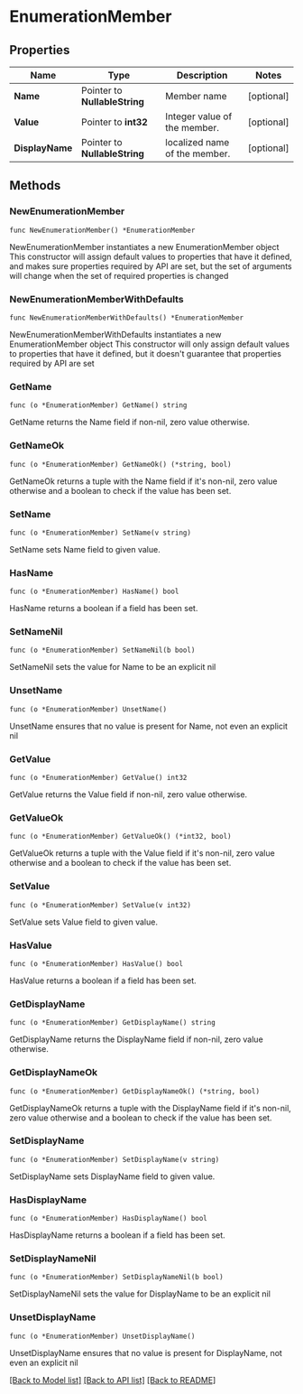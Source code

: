 # EnumerationMember

## Properties

Name | Type | Description | Notes
------------ | ------------- | ------------- | -------------
**Name** | Pointer to **NullableString** | Member name | [optional] 
**Value** | Pointer to **int32** | Integer value of the member. | [optional] 
**DisplayName** | Pointer to **NullableString** | localized name of the member. | [optional] 

## Methods

### NewEnumerationMember

`func NewEnumerationMember() *EnumerationMember`

NewEnumerationMember instantiates a new EnumerationMember object
This constructor will assign default values to properties that have it defined,
and makes sure properties required by API are set, but the set of arguments
will change when the set of required properties is changed

### NewEnumerationMemberWithDefaults

`func NewEnumerationMemberWithDefaults() *EnumerationMember`

NewEnumerationMemberWithDefaults instantiates a new EnumerationMember object
This constructor will only assign default values to properties that have it defined,
but it doesn't guarantee that properties required by API are set

### GetName

`func (o *EnumerationMember) GetName() string`

GetName returns the Name field if non-nil, zero value otherwise.

### GetNameOk

`func (o *EnumerationMember) GetNameOk() (*string, bool)`

GetNameOk returns a tuple with the Name field if it's non-nil, zero value otherwise
and a boolean to check if the value has been set.

### SetName

`func (o *EnumerationMember) SetName(v string)`

SetName sets Name field to given value.

### HasName

`func (o *EnumerationMember) HasName() bool`

HasName returns a boolean if a field has been set.

### SetNameNil

`func (o *EnumerationMember) SetNameNil(b bool)`

 SetNameNil sets the value for Name to be an explicit nil

### UnsetName
`func (o *EnumerationMember) UnsetName()`

UnsetName ensures that no value is present for Name, not even an explicit nil
### GetValue

`func (o *EnumerationMember) GetValue() int32`

GetValue returns the Value field if non-nil, zero value otherwise.

### GetValueOk

`func (o *EnumerationMember) GetValueOk() (*int32, bool)`

GetValueOk returns a tuple with the Value field if it's non-nil, zero value otherwise
and a boolean to check if the value has been set.

### SetValue

`func (o *EnumerationMember) SetValue(v int32)`

SetValue sets Value field to given value.

### HasValue

`func (o *EnumerationMember) HasValue() bool`

HasValue returns a boolean if a field has been set.

### GetDisplayName

`func (o *EnumerationMember) GetDisplayName() string`

GetDisplayName returns the DisplayName field if non-nil, zero value otherwise.

### GetDisplayNameOk

`func (o *EnumerationMember) GetDisplayNameOk() (*string, bool)`

GetDisplayNameOk returns a tuple with the DisplayName field if it's non-nil, zero value otherwise
and a boolean to check if the value has been set.

### SetDisplayName

`func (o *EnumerationMember) SetDisplayName(v string)`

SetDisplayName sets DisplayName field to given value.

### HasDisplayName

`func (o *EnumerationMember) HasDisplayName() bool`

HasDisplayName returns a boolean if a field has been set.

### SetDisplayNameNil

`func (o *EnumerationMember) SetDisplayNameNil(b bool)`

 SetDisplayNameNil sets the value for DisplayName to be an explicit nil

### UnsetDisplayName
`func (o *EnumerationMember) UnsetDisplayName()`

UnsetDisplayName ensures that no value is present for DisplayName, not even an explicit nil

[[Back to Model list]](../README.md#documentation-for-models) [[Back to API list]](../README.md#documentation-for-api-endpoints) [[Back to README]](../README.md)


